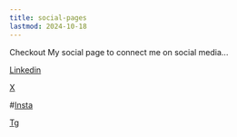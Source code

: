 ```yaml
---
title: social-pages
lastmod: 2024-10-18
---
```


Checkout My social page to connect me on social media...

[Linkedin](https://www.linkedin.com/in/sum0ne/)

[X](https://x.com/sumonefromindia/)

#[Insta](https://instagram.com/echosumit)

[Tg](https://t.me/sumonelove/)
